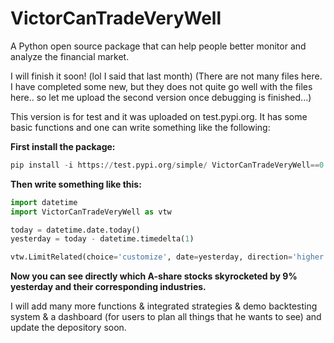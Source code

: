 # VictorCanTradeVeryWell

A Python open source package that can help people better monitor and analyze the financial market.

I will finish it soon! (lol I said that last month)
(There are not many files here. I have completed some new, but they does not quite go well with the files here.. so let me upload the second version once debugging is finished...)

This version is for test and it was uploaded on test.pypi.org. It has some basic functions and one can write something like the following:



**First install the package:**

```python
pip install -i https://test.pypi.org/simple/ VictorCanTradeVeryWell==0.0.2
```



**Then write something like this:**

```python
import datetime
import VictorCanTradeVeryWell as vtw

today = datetime.date.today()
yesterday = today - datetime.timedelta(1)

vtw.LimitRelated(choice='customize', date=yesterday, direction='higher', percentage=0.09).result
```

**Now you can see directly which A-share stocks skyrocketed by 9% yesterday and their corresponding industries.**



I will add many more functions & integrated strategies & demo backtesting system & a dashboard (for users to plan all things that he wants to see) and update the depository soon.
